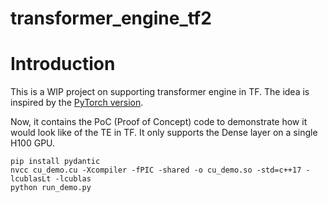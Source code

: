 # transformer_engine_tf2

# Introduction
This is a WIP project on supporting transformer engine in TF. The idea is
inspired by the [PyTorch version](https://github.com/NVIDIA/TransformerEngine).

Now, it contains the PoC (Proof of Concept) code to demonstrate how it would
look like of the TE in TF. It only supports the Dense layer on a single H100
GPU.

```
pip install pydantic
nvcc cu_demo.cu -Xcompiler -fPIC -shared -o cu_demo.so -std=c++17 -lcublasLt -lcublas
python run_demo.py
```
